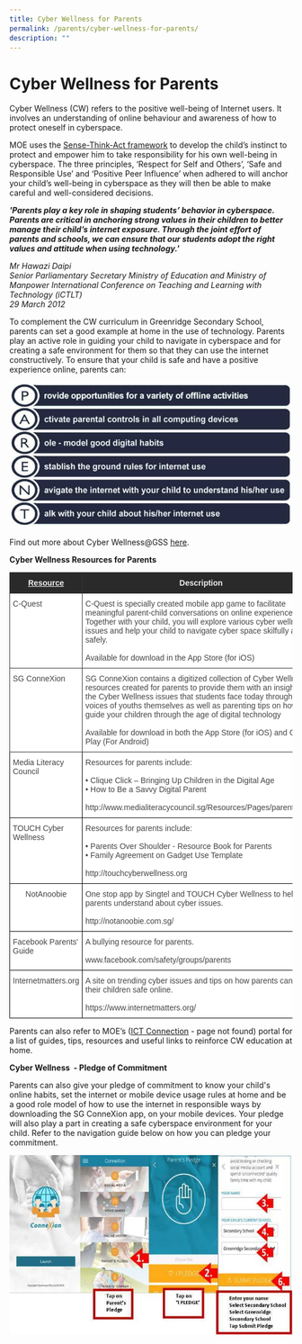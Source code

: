 ```yaml
---
title: Cyber Wellness for Parents
permalink: /parents/cyber-wellness-for-parents/
description: ""
---
```

# **Cyber Wellness for Parents**

  
Cyber Wellness (CW) refers to the positive well-being of Internet users. It involves an understanding of online behaviour and awareness of how to protect oneself in cyberspace.  
  
MOE uses the&nbsp;[Sense-Think-Act framework](https://www.moe.gov.sg/education/programmes/social-and-emotional-learning/cyber-wellness)&nbsp;to develop the child’s instinct to protect and empower him to take responsibility for his own well-being in cyberspace. The three principles, ‘Respect for Self and Others’, ‘Safe and Responsible Use’ and ‘Positive Peer Influence’ when adhered to will anchor your child’s well-being in cyberspace as they will then be able to make careful and well-considered decisions.  
  
**_'Parents play a key role in shaping students’ behavior&nbsp;in cyberspace. Parents are critical in anchoring strong values in their children to better manage their child’s internet exposure. Through the joint effort of parents and schools, we can ensure that our students adopt the right values and attitude when using technology.'_**  
  

_Mr Hawazi Daipi_    
_Senior Parliamentary Secretary Ministry of Education and Ministry of Manpower_
_International Conference on Teaching and Learning with Technology (iCTLT)_    
_29 March 2012_


To complement the CW curriculum in Greenridge Secondary School, parents can set a good example at home in the use of technology. Parents play an active role in guiding your child to navigate in cyberspace and for creating a safe environment for them so that they can use the internet constructively. To ensure that your child is safe and have a positive experience online, parents can:


![](/images/cyberwellness09.jpg)

Find out more about Cyber Wellness@GSS&nbsp;[here](/school-experience/curriculum/ict/cyber-wellness/).
  
  
**Cyber Wellness Resources for Parents**


<table style="border-collapse:collapse;border-spacing:0" class="tg"><thead><tr><th style="background-color:#2A2A2A;border-color:#333333;border-style:solid;border-width:1px;color:#EEE;font-family:Arial, sans-serif;font-size:14px;font-weight:bold;overflow:hidden;padding:10px 5px;text-align:center;text-decoration:underline;vertical-align:top;word-break:normal">Resource</th><th style="background-color:#2A2A2A;border-color:#333333;border-style:solid;border-width:1px;color:#EEE;font-family:Arial, sans-serif;font-size:14px;font-weight:bold;overflow:hidden;padding:10px 5px;text-align:center;vertical-align:top;word-break:normal">Description</th></tr></thead><tbody><tr><td style="background-color:#FFF;border-color:#333333;border-style:solid;border-width:1px;color:#454545;font-family:Arial, sans-serif;font-size:14px;overflow:hidden;padding:10px 5px;text-align:left;vertical-align:top;word-break:normal">C-Quest</td><td style="background-color:#FFF;border-color:#333333;border-style:solid;border-width:1px;color:#454545;font-family:Arial, sans-serif;font-size:14px;overflow:hidden;padding:10px 5px;text-align:left;vertical-align:top;word-break:normal">C-Quest is specially created mobile app game to facilitate meaningful parent-child conversations on online experiences. Together with your child, you will explore various cyber wellness issues and help your child to navigate cyber space skilfully and safely. <br><br>Available for download in the App Store (for iOS)</td></tr><tr><td style="background-color:#FFF;border-color:#333333;border-style:solid;border-width:1px;color:#454545;font-family:Arial, sans-serif;font-size:14px;overflow:hidden;padding:10px 5px;text-align:left;vertical-align:top;word-break:normal"> SG ConneXion</td><td style="background-color:#FFF;border-color:#333333;border-style:solid;border-width:1px;color:#454545;font-family:Arial, sans-serif;font-size:14px;overflow:hidden;padding:10px 5px;text-align:left;vertical-align:top;word-break:normal">SG ConneXion contains a digitized collection of Cyber Wellness resources created for parents to provide them with an insight on the Cyber Wellness issues that students face today through the voices of youths themselves as well as parenting tips on how to guide your children through the age of digital technology<br><br>Available for download in both the App Store (for iOS) and Google Play (For Android)</td></tr><tr><td style="background-color:#FFF;border-color:black;border-style:solid;border-width:1px;color:#454545;font-family:Arial, sans-serif;font-size:14px;overflow:hidden;padding:10px 5px;text-align:left;vertical-align:top;word-break:normal"> Media Literacy Council</td><td style="background-color:#FFF;border-color:black;border-style:solid;border-width:1px;color:#454545;font-family:Arial, sans-serif;font-size:14px;overflow:hidden;padding:10px 5px;text-align:left;vertical-align:top;word-break:normal">Resources for parents include:<br><br>• Clique Click – Bringing Up Children in the Digital Age<br>• How to Be a Savvy Digital Parent <br><br>http://www.medialiteracycouncil.sg/Resources/Pages/parents.aspx </td></tr><tr><td style="background-color:#FFF;border-color:black;border-style:solid;border-width:1px;color:#454545;font-family:Arial, sans-serif;font-size:14px;overflow:hidden;padding:10px 5px;text-align:left;vertical-align:top;word-break:normal"> TOUCH Cyber Wellness</td><td style="background-color:#FFF;border-color:black;border-style:solid;border-width:1px;color:#454545;font-family:Arial, sans-serif;font-size:14px;overflow:hidden;padding:10px 5px;text-align:left;vertical-align:top;word-break:normal">Resources for parents include:<br><br>• Parents Over Shoulder - Resource Book for Parents<br>• Family Agreement on Gadget Use Template <br><br>http://touchcyberwellness.org</td></tr><tr><td style="background-color:#FFF;border-color:black;border-style:solid;border-width:1px;color:#454545;font-family:Arial, sans-serif;font-size:14px;overflow:hidden;padding:10px 5px;text-align:center;vertical-align:top;word-break:normal"> NotAnoobie</td><td style="background-color:#FFF;border-color:black;border-style:solid;border-width:1px;color:#454545;font-family:Arial, sans-serif;font-size:14px;overflow:hidden;padding:10px 5px;text-align:left;vertical-align:top;word-break:normal">One stop app by Singtel and TOUCH Cyber Wellness to help parents understand about cyber issues.<br><br>http://notanoobie.com.sg/</td></tr><tr><td style="background-color:#FFF;border-color:black;border-style:solid;border-width:1px;color:#454545;font-family:Arial, sans-serif;font-size:14px;overflow:hidden;padding:10px 5px;text-align:left;vertical-align:top;word-break:normal"> Facebook Parents' Guide</td><td style="background-color:#FFF;border-color:black;border-style:solid;border-width:1px;color:#454545;font-family:Arial, sans-serif;font-size:14px;overflow:hidden;padding:10px 5px;text-align:left;vertical-align:top;word-break:normal">A bullying resource for parents. <br><br>www.facebook.com/safety/groups/parents</td></tr><tr><td style="background-color:#FFF;border-color:black;border-style:solid;border-width:1px;color:#454545;font-family:Arial, sans-serif;font-size:14px;overflow:hidden;padding:10px 5px;text-align:left;vertical-align:top;word-break:normal">Internetmatters.org</td><td style="background-color:#FFF;border-color:black;border-style:solid;border-width:1px;color:#454545;font-family:Arial, sans-serif;font-size:14px;overflow:hidden;padding:10px 5px;text-align:left;vertical-align:top;word-break:normal">A site on trending cyber issues and tips on how parents can keep their children safe online.<br><br>https://www.internetmatters.org/</td></tr></tbody></table>

Parents can also refer to MOE’s&nbsp;([ICT Connection](https://ictconnection.moe.edu.sg/cyber-wellness/for-parents) - page not found)&nbsp;portal for a list of guides, tips, resources and useful links to reinforce CW education at home. 
  
  
**Cyber Wellness&nbsp; - Pledge of Commitment**  

Parents can also give your pledge of commitment to know your child's online habits, set the internet or mobile device usage rules at home and be a good role model of how to use the internet in responsible ways by downloading the SG ConneXion app, on your mobile devices. Your pledge will also play a part in creating a safe cyberspace environment for your child. Refer to the navigation guide below on how you can pledge your commitment.

![](/images/cyberwellness07.jpg)